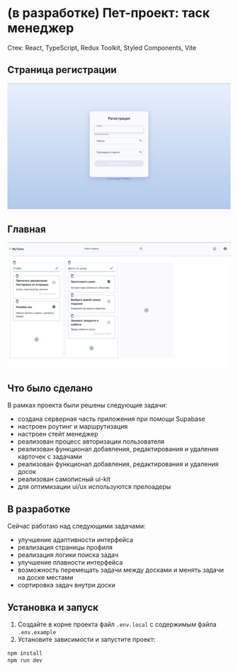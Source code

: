 # (в разработке) Пет-проект: таск менеджер

Стек: React, TypeScript, Redux Toolkit, Styled Components, Vite

## Страница регистрации

![Страница регистрации](assets/auth.png)

## Главная

![Главная страница](assets/home.png)

## Что было сделано

В рамках проекта были решены следующие задачи:

-   создана серверная часть приложения при помощи Supabase
-   настроен роутинг и маршрутизация
-   настроен стейт менеджер
-   реализован процесс авторизации пользователя
-   реализован функционал добавления, редактирования и удаления карточек с задачами
-   реализован функционал добавления, редактирования и удаления досок
-   реализован самописный ui-kit
-   для оптимизации ui/ux используются прелоадеры

## В разработке

Сейчас работаю над следующими задачами:

-   улучшение адаптивности интерфейса
-   реализация страницы профиля
-   реализация логики поиска задач
-   улучшение плавности интерфейса
-   возможность перемещать задачи между досками и менять задачи на доске местами
-   сортировка задач внутри доски

## Установка и запуск

1. Создайте в корне проекта файл `.env.local` с содержимым файла `.env.example`
2. Установите зависимости и запустите проект:

```
npm install
npm run dev
```
